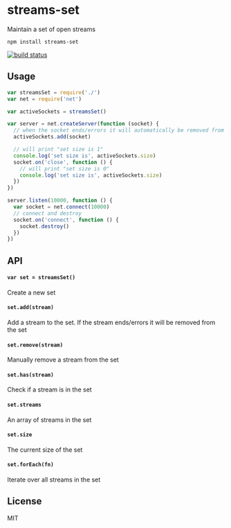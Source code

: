 # streams-set

Maintain a set of open streams

```
npm install streams-set
```

[![build status](http://img.shields.io/travis/mafintosh/streams-set.svg?style=flat)](http://travis-ci.org/mafintosh/streams-set)

## Usage

``` js
var streamsSet = require('./')
var net = require('net')

var activeSockets = streamsSet()

var server = net.createServer(function (socket) {
  // when the socket ends/errors it will automatically be removed from the set
  activeSockets.add(socket)

  // will print "set size is 1"
  console.log('set size is', activeSockets.size)
  socket.on('close', function () {
    // will print "set size is 0"
    console.log('set size is', activeSockets.size)
  })
})

server.listen(10000, function () {
  var socket = net.connect(10000)
  // connect and destroy
  socket.on('connect', function () {
    socket.destroy()
  })
})
```

## API

#### `var set = streamsSet()`

Create a new set

#### `set.add(stream)`

Add a stream to the set. If the stream ends/errors it will be removed from the set

#### `set.remove(stream)`

Manually remove a stream from the set

#### `set.has(stream)`

Check if a stream is in the set

#### `set.streams`

An array of streams in the set

#### `set.size`

The current size of the set

#### `set.forEach(fn)`

Iterate over all streams in the set

## License

MIT
